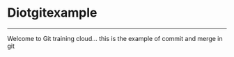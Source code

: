 # Diotgitexample
<hr/>
<p>
Welcome to Git training cloud...
this is the example of commit and merge in git 

</p>
